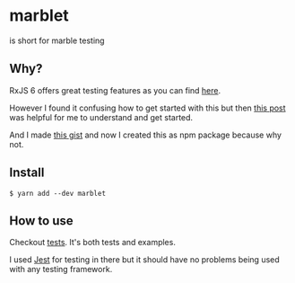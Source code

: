 # marblet
is short for marble testing

## Why?

RxJS 6 offers great testing features as you can find [here](https://rxjs-dev.firebaseapp.com/guide/testing/marble-testing).

However I found it confusing how to get started with this but then [this post](https://medium.com/@kevinkreuzer/marble-testing-with-rxjs-testing-utils-3ae36ac3346a) was helpful for me to understand and get started.

And I made [this gist](https://gist.github.com/ryuheechul/65e4b573167d6b93158597161a08c777) and now I created this as npm package because why not.

## Install

`$ yarn add --dev marblet`

## How to use

Checkout [tests](./tests). It's both tests and examples.

I used [Jest](https://jestjs.io/) for testing in there but it should have no problems being used with any testing framework.
